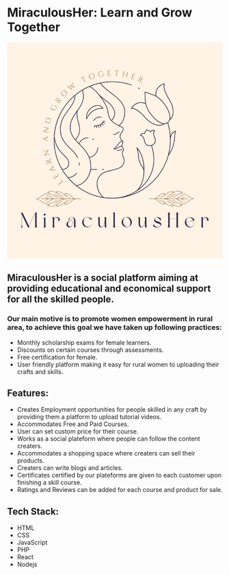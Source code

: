 # MiraculousHer: Learn and Grow Together
<img src="https://github.com/PUJAmangale1221/Miraculous_Her_/blob/main/source/assets/images/logo.png" />

## **MiraculousHer is a social platform aiming at providing educational and economical support for all the skilled people.**

### Our main motive is to promote women empowerment in rural area, to achieve this goal we have taken up following practices:
- Monthly scholarship exams for female learners.
- Discounts on certain courses through assessments.
- Free certification for female.
- User friendly platform making it easy for rural women to uploading their crafts and skills.


## Features:
- Creates Employment opportunities for people skilled in any craft by providing them a platform to upload tutorial videos.
- Accommodates Free and Paid Courses.
- User can set custom price for their course.
- Works as a social plateform where people can follow the content creaters.
- Accommodates a shopping space where creaters can sell their products.
- Creaters can write blogs and articles.
- Certificates certified by our plateforms are given to each customer upon finishing a skill course.
- Ratings and Reviews can be added for each course and product for sale.


## Tech Stack:
- HTML
- CSS
- JavaScript
- PHP
- React
- Nodejs

